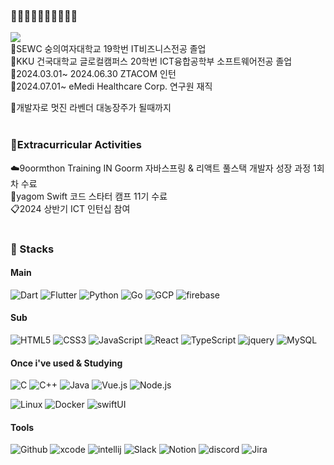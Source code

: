 
### 🪻🪻🪻🪻🪻🪻🪻🪻🪻🪻

<a href="https://lamong.tistory.com" target="_blank"><img src="https://img.shields.io/badge/tistory-E34F26?style=flat-square&logo=Tistory&logoColor=white"/></a>
<br>
💜SEWC 숭의여자대학교 19학번 IT비즈니스전공 졸업
<br>
💜KKU 건국대학교 글로컬캠퍼스 20학번 ICT융합공학부 소프트웨어전공 졸업
<br>
💜2024.03.01~ 2024.06.30 ZTACOM 인턴
<br>
💜2024.07.01~ eMedi Healthcare Corp. 연구원 재직

🤍개발자로 멋진 라벤더 대농장주가 될때까지
<br><br>

### 📘Extracurricular Activities
☁️9oormthon Training IN Goorm 자바스프링 & 리액트 풀스택 개발자 성장 과정 1회차 수료
<br>
🐻yagom Swift 코드 스타터 캠프 11기 수료
<br>
📋2024 상반기 ICT 인턴십 참여
<br><br>

### 🔧 Stacks

#### Main
![Dart](https://img.shields.io/badge/Dart-0175C2.svg?&style=for-the-badge&logo=Dart&logoColor=white)
![Flutter](https://img.shields.io/badge/flutter-02569B.svg?&style=for-the-badge&logo=flutter&logoColor=white)
![Python](https://img.shields.io/badge/Python-3776AB.svg?&style=for-the-badge&logo=Python&logoColor=white)
![Go](https://img.shields.io/badge/Go-00ADD8.svg?&style=for-the-badge&logo=Go&logoColor=white)
![GCP](https://img.shields.io/badge/GCP-4285F4.svg?&style=for-the-badge&logo=googlecloud&logoColor=white)
![firebase](https://img.shields.io/badge/firebase-FFCA28.svg?&style=for-the-badge&logo=firebase&logoColor=white)

#### Sub
![HTML5](https://img.shields.io/badge/HTML5-E34F26.svg?&style=for-the-badge&logo=HTML5&logoColor=white)
![CSS3](https://img.shields.io/badge/CSS3-1572B6.svg?&style=for-the-badge&logo=CSS3&logoColor=white)
![JavaScript](https://img.shields.io/badge/JavaScript-F7DF1E.svg?&style=for-the-badge&logo=JavaScript&logoColor=white)
![React](https://img.shields.io/badge/react-61DAFB.svg?&style=for-the-badge&logo=React&logoColor=white)
![TypeScript](https://img.shields.io/badge/typescript-3178C6.svg?&style=for-the-badge&logo=typescript&logoColor=white)
![jquery](https://img.shields.io/badge/jquery-0769AD.svg?&style=for-the-badge&logo=jquery&logoColor=white)
![MySQL](https://img.shields.io/badge/MySQL-4479A1.svg?&style=for-the-badge&logo=MySQL&logoColor=white)


#### Once i've used & Studying
![C](https://img.shields.io/badge/C-A8B9CC.svg?&style=for-the-badge&logo=c&logoColor=white)
![C++](https://img.shields.io/badge/C++-00599C.svg?&style=for-the-badge&logo=c%2B%2B&logoColor=white)
![Java](https://img.shields.io/badge/Java-007396.svg?&style=for-the-badge&logo=Java&logoColor=white)
![Vue.js](https://img.shields.io/badge/vue.js-4FC08D.svg?&style=for-the-badge&logo=vue.js&logoColor=white)
![Node.js](https://img.shields.io/badge/Node.js-339933.svg?&style=for-the-badge&logo=Node.js&logoColor=white)

![Linux](https://img.shields.io/badge/linux-FCC624.svg?&style=for-the-badge&logo=linux&logoColor=white)
![Docker](https://img.shields.io/badge/docker-2496ED.svg?&style=for-the-badge&logo=docker&logoColor=white)
![swiftUI](https://img.shields.io/badge/swiftUI-F05138.svg?&style=for-the-badge&logo=swift&logoColor=white)

#### Tools
![Github](https://img.shields.io/badge/Github-181717.svg?&style=for-the-badge&logo=github&logoColor=white)
![xcode](https://img.shields.io/badge/xcode-147EFB?style=for-the-badge&logo=Xcode&logoColor=white)
![intellij](https://img.shields.io/badge/intellij-181717.svg?&style=for-the-badge&logo=intellijidea&logoColor=white)
![Slack](https://img.shields.io/badge/Slack-4A154B?style=for-the-badge&logo=Slack&logoColor=white)
![Notion](https://img.shields.io/badge/Notion-000000?style=for-the-badge&logo=Notion&logoColor=white)
![discord](https://img.shields.io/badge/discord-5865F2?style=for-the-badge&logo=Discord&logoColor=white)
![Jira](https://img.shields.io/badge/Jira-0052CC?style=for-the-badge&logo=Jira&logoColor=white)
<!--![Android Studio](https://img.shields.io/badge/Android%20Studio-3DDC84.svg?&style=for-the-badge&logo=Android%20Studio&logoColor=white)-->
<!--![Visual Studio Code](https://img.shields.io/badge/Visual%20Studio%20Code-007ACC.svg?&style=for-the-badge&logo=Visual%20Studio%20Code&logoColor=white)-->

<!-- [![Top Langs](https://github-readme-stats.vercel.app/api/top-langs/?username=hchaehyun&theme=swift)](https://github.com/hchaehyun/github-readme-stats) -->




 
